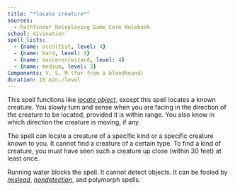 ```yaml
---
title: "*locate creature*"
sources:
  - Pathfinder Roleplaying Game Core Rulebook
school: divination
spell_lists:
  - {name: occultist, level: 4}
  - {name: bard, level: 4}
  - {name: sorcerer/wizard, level: 4}
  - {name: medium, level: 3}
Components: V, S, M (fur from a bloodhound)
duration: 10 min./level
---
```


This spell functions like [*locate object*](/spells/locate-object/), except this spell locates a known creature. You slowly turn and sense when you are facing in the direction of the creature to be located, provided it is within range. You also know in which direction the creature is moving, if any.

The spell can locate a creature of a specific kind or a specific creature known to you. It cannot find a creature of a certain type. To find a kind of creature, you must have seen such a creature up close (within 30 feet) at least once.

Running water blocks the spell. It cannot detect objects. It can be fooled by [*mislead*](/spells/mislead/), [*nondetection*](/spells/nondetection/), and polymorph spells.


